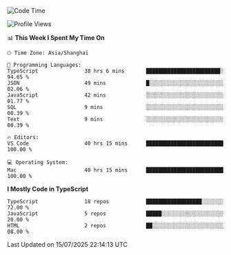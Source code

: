 <!--START_SECTION:waka-->
![Code Time](http://img.shields.io/badge/Code%20Time-7%2C985%20hrs%2041%20mins-blue)

![Profile Views](http://img.shields.io/badge/Profile%20Views-2-blue)

📊 **This Week I Spent My Time On** 

```text
🕑︎ Time Zone: Asia/Shanghai

💬 Programming Languages: 
TypeScript               38 hrs 6 mins       ████████████████████████░   94.65 % 
JSON                     49 mins             █░░░░░░░░░░░░░░░░░░░░░░░░   02.06 % 
JavaScript               42 mins             ░░░░░░░░░░░░░░░░░░░░░░░░░   01.77 % 
SQL                      9 mins              ░░░░░░░░░░░░░░░░░░░░░░░░░   00.39 % 
Text                     9 mins              ░░░░░░░░░░░░░░░░░░░░░░░░░   00.39 % 

🔥 Editors: 
VS Code                  40 hrs 15 mins      █████████████████████████   100.00 % 

💻 Operating System: 
Mac                      40 hrs 15 mins      █████████████████████████   100.00 % 
```

**I Mostly Code in TypeScript** 

```text
TypeScript               18 repos            ██████████████████░░░░░░░   72.00 % 
JavaScript               5 repos             █████░░░░░░░░░░░░░░░░░░░░   20.00 % 
HTML                     2 repos             ██░░░░░░░░░░░░░░░░░░░░░░░   08.00 % 
```




 Last Updated on 15/07/2025 22:14:13 UTC
<!--END_SECTION:waka-->
